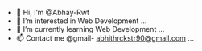 - 👋 Hi, I’m @Abhay-Rwt
- 👀 I’m interested in Web Development ...
- 🌱 I’m currently learning Web Development ...
- 📫 Contact me @gmail- abhithrckstr90@gmail.com ...

<!---
Abhay-Rwt/Abhay-Rwt is a ✨ special ✨ repository because its `README.md` (this file) appears on your GitHub profile.
You can click the Preview link to take a look at your changes.
--->
